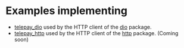 # Examples implementing

* [telepay_dio](https://pub.dev/packages/telepay_dio) used by the HTTP client of the [dio](https://pub.dev/packages/dio) package.
* [telepay_http](https://pub.dev/packages/telepay_http) used by the HTTP client of the [http](https://pub.dev/packages/http) package. (Coming soon)
